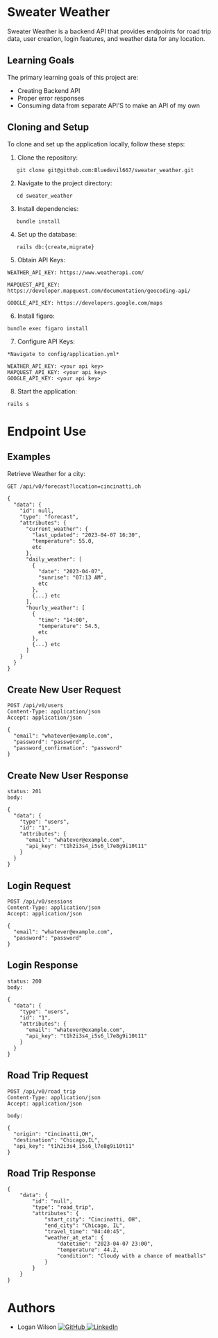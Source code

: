 # Sweater Weather

Sweater Weather is a backend API that provides endpoints for road trip data, user creation, login features, and weather data for any location.

## Learning Goals

The primary learning goals of this project are:

- Creating Backend API
- Proper error responses
- Consuming data from separate API'S to make an API of my own

## Cloning and Setup

To clone and set up the application locally, follow these steps:

1. Clone the repository:
```
   git clone git@github.com:Bluedevil667/sweater_weather.git
```
2. Navigate to the project directory:
```
   cd sweater_weather
```
3. Install dependencies:
```
   bundle install
```
4. Set up the database:
```
   rails db:{create,migrate}
```
5. Obtain API Keys:
```
WEATHER_API_KEY: https://www.weatherapi.com/

MAPQUEST_API_KEY: https://developer.mapquest.com/documentation/geocoding-api/

GOOGLE_API_KEY: https://developers.google.com/maps
```
6. Install figaro:
```
bundle exec figaro install
```
7. Configure API Keys:
```
*Navigate to config/application.yml*

WEATHER_API_KEY: <your api key>
MAPQUEST_API_KEY: <your api key>
GOOGLE_API_KEY: <your api key>
```
8. Start the application:
```
rails s
```
# Endpoint Use
## Examples
Retrieve Weather for a city:
```
GET /api/v0/forecast?location=cincinatti,oh
```
```
{
  "data": {
    "id": null,
    "type": "forecast",
    "attributes": {
      "current_weather": {
        "last_updated": "2023-04-07 16:30",
        "temperature": 55.0,
        etc
      },
      "daily_weather": [
        {
          "date": "2023-04-07",
          "sunrise": "07:13 AM",
          etc
        },
        {...} etc
      ],
      "hourly_weather": [
        {
          "time": "14:00",
          "temperature": 54.5,
          etc
        },
        {...} etc
      ]
    }
  }
}
```
## Create New User Request
```
POST /api/v0/users
Content-Type: application/json
Accept: application/json

{
  "email": "whatever@example.com",
  "password": "password",
  "password_confirmation": "password"
}
```
## Create New User Response
```
status: 201
body:

{
  "data": {
    "type": "users",
    "id": "1",
    "attributes": {
      "email": "whatever@example.com",
      "api_key": "t1h2i3s4_i5s6_l7e8g9i10t11"
    }
  }
}
```
## Login Request
```
POST /api/v0/sessions
Content-Type: application/json
Accept: application/json

{
  "email": "whatever@example.com",
  "password": "password"
}
```
## Login Response
```
status: 200
body:

{
  "data": {
    "type": "users",
    "id": "1",
    "attributes": {
      "email": "whatever@example.com",
      "api_key": "t1h2i3s4_i5s6_l7e8g9i10t11"
    }
  }
}
```
## Road Trip Request
```
POST /api/v0/road_trip
Content-Type: application/json
Accept: application/json

body:

{
  "origin": "Cincinatti,OH",
  "destination": "Chicago,IL",
  "api_key": "t1h2i3s4_i5s6_l7e8g9i10t11"
}
```
## Road Trip Response
```
{
    "data": {
        "id": "null",
        "type": "road_trip",
        "attributes": {
            "start_city": "Cincinatti, OH",
            "end_city": "Chicago, IL",
            "travel_time": "04:40:45",
            "weather_at_eta": {
                "datetime": "2023-04-07 23:00",
                "temperature": 44.2,
                "condition": "Cloudy with a chance of meatballs"
            }
        }
    }
}
```
# Authors
- Logan Wilson [![GitHub](https://img.shields.io/badge/GitHub-100000?style=for-the-badge&logo=github&logoColor=white) ]( https://github.com/Bluedevil667) [![LinkedIn](https://img.shields.io/badge/LinkedIn-0077B5?style=for-the-badge&logo=linkedin&logoColor=white) ](https://www.linkedin.com/in/logan-wilson-28422ba0/)
